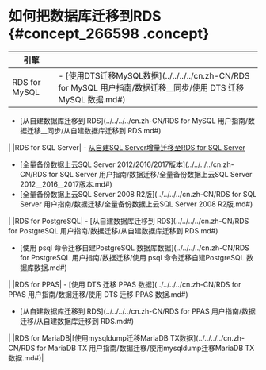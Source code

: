 # 如何把数据库迁移到RDS {#concept_266598 .concept}

|引擎| |
|--|--|
|RDS for MySQL| -   [使用DTS迁移MySQL数据](../../../../cn.zh-CN/RDS for MySQL 用户指南/数据迁移__同步/使用 DTS 迁移 MySQL 数据.md#)
-   [从自建数据库迁移到 RDS](../../../../cn.zh-CN/RDS for MySQL 用户指南/数据迁移__同步/从自建数据库迁移到 RDS.md#)

 |
|RDS for SQL Server| -   [从自建SQL Server增量迁移至RDS for SQL Server](https://help.aliyun.com/document_detail/125229.html)
-   [全量备份数据上云SQL Server 2012/2016/2017版本](../../../../cn.zh-CN/RDS for SQL Server 用户指南/数据迁移/全量备份数据上云SQL Server 2012__2016__2017版本.md#)
-   [全量备份数据上云SQL Server 2008 R2版](../../../../cn.zh-CN/RDS for SQL Server 用户指南/数据迁移/全量备份数据上云SQL Server 2008 R2版.md#)

 |
|RDS for PostgreSQL| -   [从自建数据库迁移到 RDS](../../../../cn.zh-CN/RDS for PostgreSQL 用户指南/数据迁移/从自建数据库迁移到 RDS.md#)
-   [使用 psql 命令迁移自建PostgreSQL 数据库数据](../../../../cn.zh-CN/RDS for PostgreSQL 用户指南/数据迁移/使用 psql 命令迁移自建PostgreSQL 数据库数据.md#)

 |
|RDS for PPAS| -   [使用 DTS 迁移 PPAS 数据](../../../../cn.zh-CN/RDS for PPAS 用户指南/数据迁移/使用 DTS 迁移 PPAS 数据.md#)
-   [从自建数据库迁移到 RDS](../../../../cn.zh-CN/RDS for PPAS 用户指南/数据迁移/从自建数据库迁移到 RDS.md#)

 |
|RDS for MariaDB|[使用mysqldump迁移MariaDB TX数据](../../../../cn.zh-CN/RDS for MariaDB TX 用户指南/数据迁移/使用mysqldump迁移MariaDB TX数据.md#)|

